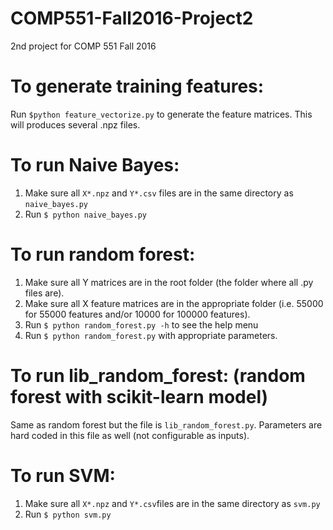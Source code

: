 # COMP551-Fall2016-Project2
2nd project for COMP 551 Fall 2016

# To generate training features:
Run `$python feature_vectorize.py` to generate the feature matrices. This will produces several .npz files.

# To run Naive Bayes:
1. Make sure all `X*.npz` and `Y*.csv` files are in the same directory as `naive_bayes.py`
2. Run `$ python naive_bayes.py`

# To run random forest:
1. Make sure all Y matrices are in the root folder (the folder where all .py files are).
2. Make sure all X feature matrices are in the appropriate folder (i.e. 55000 for 55000 features and/or 10000 for 100000 features).
3. Run `$ python random_forest.py -h` to see the help menu
4. Run `$ python random_forest.py` with appropriate parameters.

# To run lib_random_forest: (random forest with scikit-learn model)
Same as random forest but the file is `lib_random_forest.py`. Parameters are hard coded in this file as well (not configurable as inputs).

# To run SVM:
1. Make sure all `X*.npz` and `Y*.csv`files are in the same directory as `svm.py`
2. Run `$ python svm.py`
